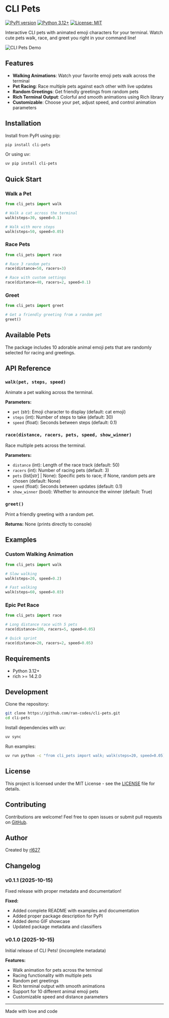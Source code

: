 # CLI Pets

[![PyPI version](https://badge.fury.io/py/cli-pets.svg)](https://badge.fury.io/py/cli-pets)
[![Python 3.12+](https://img.shields.io/badge/python-3.12+-blue.svg)](https://www.python.org/downloads/)
[![License: MIT](https://img.shields.io/badge/License-MIT-yellow.svg)](https://opensource.org/licenses/MIT)

Interactive CLI pets with animated emoji characters for your terminal. Watch cute pets walk, race, and greet you right in your command line!

![CLI Pets Demo](https://raw.githubusercontent.com/ran-codes/cli-pets/main/assets/demo_race.gif)

## Features

- **Walking Animations**: Watch your favorite emoji pets walk across the terminal
- **Pet Racing**: Race multiple pets against each other with live updates
- **Random Greetings**: Get friendly greetings from random pets
- **Rich Terminal Output**: Colorful and smooth animations using Rich library
- **Customizable**: Choose your pet, adjust speed, and control animation parameters

## Installation

Install from PyPI using pip:

```bash
pip install cli-pets
```

Or using uv:

```bash
uv pip install cli-pets
```

## Quick Start

### Walk a Pet

```python
from cli_pets import walk

# Walk a cat across the terminal
walk(steps=30, speed=0.1)

# Walk with more steps
walk(steps=50, speed=0.05)
```

### Race Pets

```python
from cli_pets import race

# Race 3 random pets
race(distance=50, racers=3)

# Race with custom settings
race(distance=40, racers=2, speed=0.1)
```

### Greet

```python
from cli_pets import greet

# Get a friendly greeting from a random pet
greet()
```

## Available Pets

The package includes 10 adorable animal emoji pets that are randomly selected for racing and greetings.

## API Reference

### `walk(pet, steps, speed)`

Animate a pet walking across the terminal.

**Parameters:**
- `pet` (str): Emoji character to display (default: cat emoji)
- `steps` (int): Number of steps to take (default: 30)
- `speed` (float): Seconds between steps (default: 0.1)

### `race(distance, racers, pets, speed, show_winner)`

Race multiple pets across the terminal.

**Parameters:**
- `distance` (int): Length of the race track (default: 50)
- `racers` (int): Number of racing pets (default: 3)
- `pets` (list[str] | None): Specific pets to race; if None, random pets are chosen (default: None)
- `speed` (float): Seconds between updates (default: 0.1)
- `show_winner` (bool): Whether to announce the winner (default: True)

### `greet()`

Print a friendly greeting with a random pet.

**Returns:** None (prints directly to console)

## Examples

### Custom Walking Animation

```python
from cli_pets import walk

# Slow walking
walk(steps=20, speed=0.2)

# Fast walking
walk(steps=60, speed=0.03)
```

### Epic Pet Race

```python
from cli_pets import race

# Long distance race with 5 pets
race(distance=100, racers=5, speed=0.05)

# Quick sprint
race(distance=20, racers=2, speed=0.05)
```

## Requirements

- Python 3.12+
- rich >= 14.2.0

## Development

Clone the repository:

```bash
git clone https://github.com/ran-codes/cli-pets.git
cd cli-pets
```

Install dependencies with uv:

```bash
uv sync
```

Run examples:

```bash
uv run python -c "from cli_pets import walk; walk(steps=20, speed=0.05)"
```

## License

This project is licensed under the MIT License - see the [LICENSE](LICENSE) file for details.

## Contributing

Contributions are welcome! Feel free to open issues or submit pull requests on [GitHub](https://github.com/ran-codes/cli-pets).

## Author

Created by [rl627](https://github.com/ran-codes)

## Changelog

### v0.1.1 (2025-10-15)

Fixed release with proper metadata and documentation!

**Fixed:**
- Added complete README with examples and documentation
- Added proper package description for PyPI
- Added demo GIF showcase
- Updated package metadata and classifiers

### v0.1.0 (2025-10-15)

Initial release of CLI Pets! (incomplete metadata)

**Features:**
- Walk animation for pets across the terminal
- Racing functionality with multiple pets
- Random pet greetings
- Rich terminal output with smooth animations
- Support for 10 different animal emoji pets
- Customizable speed and distance parameters

---

Made with love and code
